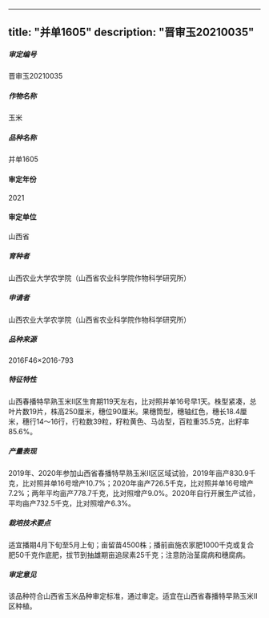 
---
title: "并单1605"
description: "晋审玉20210035"
---
##### 审定编号 
晋审玉20210035

##### 作物名称
玉米

##### 品种名称
并单1605

#### 审定年份
2021	

#### 审定单位
山西省

##### 育种者
山西农业大学农学院（山西省农业科学院作物科学研究所）

##### 申请者
山西农业大学农学院（山西省农业科学院作物科学研究所）

##### 品种来源
2016F46×2016-793

##### 特征特性
山西春播特早熟玉米Ⅱ区生育期119天左右，比对照并单16号早1天。株型紧凑，总叶片数19片，株高250厘米，穗位90厘米。果穗筒型，穗轴红色，穗长18.4厘米，穗行14～16行，行粒数39粒，籽粒黄色、马齿型，百粒重35.5克，出籽率85.6%。

##### 产量表现
2019年、2020年参加山西省春播特早熟玉米Ⅱ区区域试验，2019年亩产830.9千克，比对照并单16号增产10.7%；2020年亩产726.5千克，比对照并单16号增产7.2%；两年平均亩产778.7千克，比对照增产9.0%。2020年自行开展生产试验，平均亩产732.5千克，比对照增产6.3%。

##### 栽培技术要点
适宜播期4月下旬至5月上旬；亩留苗4500株；播前亩施农家肥1000千克或复合肥50千克作底肥，拔节到抽雄期亩追尿素25千克；注意防治茎腐病和穗腐病。

##### 审定意见
该品种符合山西省玉米品种审定标准，通过审定。适宜在山西省春播特早熟玉米Ⅱ区种植。


